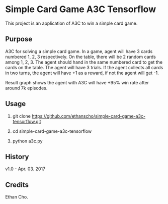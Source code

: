 # Simple Card Game A3C Tensorflow
This project is an application of A3C to win a simple card game. 

## Purpose
A3C for solving a simple card game. 
In a game, agent will have 3 cards numbered 1, 2, 3 respectively. On the table, there will be 2 random cards among 1, 2, 3. The agent should hand in the same numbered card to get the cards on the table. The agent will have 3 trials. If the agent collects all cards in two turns, the agent will have +1 as a reward, if not the agent will get -1. 

Result graph shows the agent with A3C will have +95% win rate after around 7k episodes. 

## Usage
1. git clone https://github.com/ethanscho/simple-card-game-a3c-tensorflow.git

2. cd simple-card-game-a3c-tensorflow

3. python a3c.py

## History
v1.0 - Apr. 03. 2017 

## Credits
Ethan Cho.
